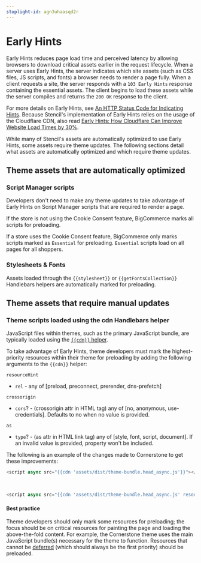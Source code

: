 ```yaml
---
stoplight-id: agn3uhaasqd2r
---
```


# Early Hints

Early Hints reduces page load time and perceived latency by allowing browsers to download critical assets earlier in the request lifecycle. When a server uses Early Hints, the server indicates which site assets (such as CSS files, JS scripts, and fonts) a browser needs to render a page fully. When a client requests a site, the server responds with a `103 Early Hints` response containing the essential assets. The client begins to load these assets while the server compiles and returns the `200 OK` response to the client. 

For more details on Early Hints, see [An HTTP Status Code for Indicating Hints](https://httpwg.org/specs/rfc8297.html#introduction). Because Stencil's implementation of Early Hints relies on the usage of the Cloudflare CDN, also read 
[Early Hints: How Cloudflare Can Improve Website Load Times by 30%](https://blog.cloudflare.com/early-hints/). 

While many of Stencil's assets are automatically optimized to use Early Hints, some assets require theme updates. The following sections detail what assets are automatically optimized and which require theme updates. 

## Theme assets that are automatically optimized

### Script Manager scripts

Developers don't need to make any theme updates to take advantage of Early Hints on Script Manager scripts that are required to render a page. 

  If the store is not using the Cookie Consent feature, BigCommerce marks all scripts for preloading. 

  If a store uses the Cookie Consent feature, BigCommerce only marks scripts marked as `Essential` for preloading. `Essential` scripts load on all pages for all shoppers.

<!-- For more information, see [Using Script Manager](https://support.bigcommerce.com/s/article/Using-Script-Manager).  -->

<!-- TODO: link to info on Cookie Consent feature -->

### Stylesheets & Fonts

Assets loaded through the `{{stylesheet}}` or `{{getFontsCollection}}` Handlebars helpers are automatically marked for preloading.

<!-- - https://developer.bigcommerce.com/stencil-docs/ZG9jOjIyMDcxOA-handlebars-helpers-reference#stylesheet
- https://developer.bigcommerce.com/stencil-docs/ZG9jOjIyMDcxOA-handlebars-helpers-reference#getfontscollection -->

## Theme assets that require manual updates

### Theme scripts loaded using the cdn Handlebars helper

JavaScript files within themes, such as the primary JavaScript bundle, are typically loaded using the [`{{cdn}}` helper](https://developer.bigcommerce.com/stencil-docs/ZG9jOjIyMDcxOA-handlebars-helpers-reference#cdn).

To take advantage of Early Hints, theme developers must mark the highest-priority resources within their theme for preloading by adding the following arguments to the `{{cdn}}` helper:

`resourceHint`
<!-- https://github.com/bigcommerce/paper-handlebars/blob/061f730ef30b0e22103518625b658b95523a8be6/helpers/lib/resourceHints.js -->

- `rel` - any of [preload, preconnect, prerender, dns-prefetch]

`crossorigin`
- `cors`? - (crossorigin attr in HTML tag) any of [no, anonymous, use-credentials]. Defaults to no when no value is provided.

`as`

- `type`? - (as attr in HTML link tag) any of [style, font, script, document]. If an invalid value is provided, property won't be included.

The following is an example of the changes made to Cornerstone to get these improvements:

<!-- https://github.com/bigcommerce/cornerstone/pull/2261/files -->

```javascript title="Before"
<script async src="{{cdn 'assets/dist/theme-bundle.head_async.js'}}"></script>
```
</br>

```javascript title="After"
<script async src="{{cdn 'assets/dist/theme-bundle.head_async.js' resourceHint='preload' as='script'}}"></script>
```

#### Best practice

Theme developers should only mark some resources for preloading; the focus should be on critical resources for painting the page and loading the above-the-fold content. For example, the Cornerstone theme uses the main JavaScript bundle(s) necessary for the theme to function. Resources that cannot be [deferred](https://web.dev/render-blocking-resources/) (which should always be the first priority) should be preloaded.